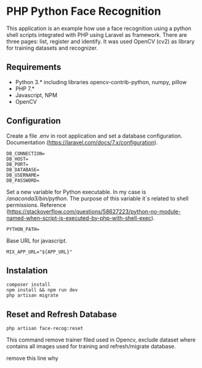 # PHP Python Face Recognition
This application is an example how use a face recognition using a python shell scripts integrated with PHP using Laravel as framework. There are three pages: list, register and identify. It was used OpenCV (cv2) as library for training datasets and recognizer.

## Requirements
- Python 3.* including libraries opencv-contrib-python, numpy, pillow
- PHP 7.*
- Javascript, NPM
- OpenCV

## Configuration
Create a file .env in root application and set a database configuration. Documentation (https://laravel.com/docs/7.x/configuration).

```
DB_CONNECTION=
DB_HOST=
DB_PORT=
DB_DATABASE=
DB_USERNAME=
DB_PASSWORD=
```

Set a new variable for Python executable. In my case is */anaconda3/bin/python*. The purpose of this variable it`s related to shell permissions. Reference (https://stackoverflow.com/questions/58627223/python-no-module-named-when-script-is-executed-by-php-with-shell-exec).

```
PYTHON_PATH=
```

Base URL for javascript.

```
MIX_APP_URL="${APP_URL}"
```

## Instalation
```
composer install
npm install && npm run dev
php artisan migrate
```

## Reset and Refresh Database
```
php artisan face-recog:reset
````
This command remove trainer filed used in Opencv, exclude dataset where contains all images used for training and refresh/migrate database.

   remove this line why
